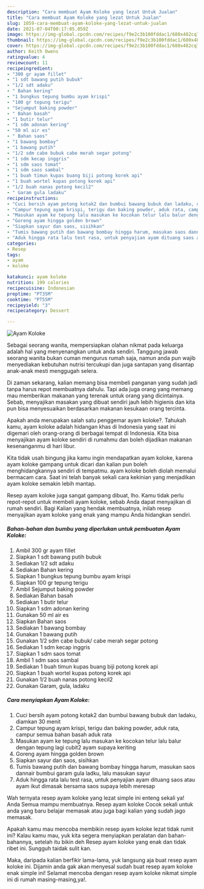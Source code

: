 ```yaml
---
description: "Cara membuat Ayam Koloke yang lezat Untuk Jualan"
title: "Cara membuat Ayam Koloke yang lezat Untuk Jualan"
slug: 1059-cara-membuat-ayam-koloke-yang-lezat-untuk-jualan
date: 2021-07-04T00:17:05.059Z
image: https://img-global.cpcdn.com/recipes/f9e2c3b100fddac1/680x482cq70/ayam-koloke-foto-resep-utama.jpg
thumbnail: https://img-global.cpcdn.com/recipes/f9e2c3b100fddac1/680x482cq70/ayam-koloke-foto-resep-utama.jpg
cover: https://img-global.cpcdn.com/recipes/f9e2c3b100fddac1/680x482cq70/ayam-koloke-foto-resep-utama.jpg
author: Keith Owens
ratingvalue: 4
reviewcount: 11
recipeingredient:
- "300 gr ayam fillet"
- "1 sdt bawang putih bubuk"
- "1/2 sdt adaku"
- " Bahan kering"
- "1 bungkus tepung bumbu ayam krispi"
- "100 gr tepung terigu"
- "Sejumput baking powder"
- " Bahan basah"
- "1 butir telur"
- "1 sdm adonan kering"
- "50 ml air es"
- " Bahan saos"
- "1 bawang bombay"
- "1 bawang putih"
- "1/2 sdm cabe bubuk cabe merah segar potong"
- "1 sdm kecap inggris"
- "1 sdm saos tomat"
- "1 sdm saos sambal"
- "1 buah timun kupas buang biji potong korek api"
- "1 buah wortel kupas potong korek api"
- "1/2 buah nanas potong kecil2"
- " Garam gula ladaku"
recipeinstructions:
- "Cuci bersih ayam potong kotak2 dan bumbui bawang bubuk dan ladaku, diamkan 30 menit"
- "Campur tepung ayam krispi, terigu dan baking powder, aduk rata, campur semua bahan basah aduk rata"
- "Masukan ayam ke tepung lalu masukan ke kocokan telur lalu balur dengan tepung lagi cubit2 ayam supaya keriting"
- "Goreng ayam hingga golden brown"
- "Siapkan sayur dan saos, sisihkan"
- "Tumis bawang putih dan bawang bombay hingga harum, masukan saos dannair bumbui garam gula ladku, lalu masukan sayur"
- "Aduk hingga rata lalu test rasa, untuk penyajian ayam dituang saos atau ayam ikut dimasak bersama saos supaya lebih meresap"
categories:
- Resep
tags:
- ayam
- koloke

katakunci: ayam koloke 
nutrition: 199 calories
recipecuisine: Indonesian
preptime: "PT35M"
cooktime: "PT55M"
recipeyield: "3"
recipecategory: Dessert

---
```



![Ayam Koloke](https://img-global.cpcdn.com/recipes/f9e2c3b100fddac1/680x482cq70/ayam-koloke-foto-resep-utama.jpg)

Sebagai seorang wanita, mempersiapkan olahan nikmat pada keluarga adalah hal yang menyenangkan untuk anda sendiri. Tanggung jawab seorang  wanita bukan cuman mengurus rumah saja, namun anda pun wajib menyediakan kebutuhan nutrisi tercukupi dan juga santapan yang disantap anak-anak mesti menggugah selera.

Di zaman  sekarang, kalian memang bisa membeli panganan yang sudah jadi tanpa harus repot membuatnya dahulu. Tapi ada juga orang yang memang mau memberikan makanan yang terenak untuk orang yang dicintainya. Sebab, menyajikan masakan yang dibuat sendiri jauh lebih higienis dan kita pun bisa menyesuaikan berdasarkan makanan kesukaan orang tercinta. 



Apakah anda merupakan salah satu penggemar ayam koloke?. Tahukah kamu, ayam koloke adalah hidangan khas di Indonesia yang saat ini digemari oleh orang-orang di berbagai tempat di Indonesia. Kita bisa menyajikan ayam koloke sendiri di rumahmu dan boleh dijadikan makanan kesenanganmu di hari libur.

Kita tidak usah bingung jika kamu ingin mendapatkan ayam koloke, karena ayam koloke gampang untuk dicari dan kalian pun boleh menghidangkannya sendiri di tempatmu. ayam koloke boleh diolah memalui bermacam cara. Saat ini telah banyak sekali cara kekinian yang menjadikan ayam koloke semakin lebih mantap.

Resep ayam koloke juga sangat gampang dibuat, lho. Kamu tidak perlu repot-repot untuk membeli ayam koloke, sebab Anda dapat menyajikan di rumah sendiri. Bagi Kalian yang hendak membuatnya, inilah resep menyajikan ayam koloke yang enak yang mampu Anda hidangkan sendiri.

<!--inarticleads1-->

##### Bahan-bahan dan bumbu yang diperlukan untuk pembuatan Ayam Koloke:

1. Ambil 300 gr ayam fillet
1. Siapkan 1 sdt bawang putih bubuk
1. Sediakan 1/2 sdt adaku
1. Sediakan  Bahan kering
1. Siapkan 1 bungkus tepung bumbu ayam krispi
1. Siapkan 100 gr tepung terigu
1. Ambil Sejumput baking powder
1. Sediakan  Bahan basah
1. Sediakan 1 butir telur
1. Siapkan 1 sdm adonan kering
1. Gunakan 50 ml air es
1. Siapkan  Bahan saos
1. Sediakan 1 bawang bombay
1. Gunakan 1 bawang putih
1. Gunakan 1/2 sdm cabe bubuk/ cabe merah segar potong
1. Sediakan 1 sdm kecap inggris
1. Siapkan 1 sdm saos tomat
1. Ambil 1 sdm saos sambal
1. Sediakan 1 buah timun kupas buang biji potong korek api
1. Siapkan 1 buah wortel kupas potong korek api
1. Gunakan 1/2 buah nanas potong kecil2
1. Gunakan  Garam, gula, ladaku




<!--inarticleads2-->

##### Cara menyiapkan Ayam Koloke:

1. Cuci bersih ayam potong kotak2 dan bumbui bawang bubuk dan ladaku, diamkan 30 menit
1. Campur tepung ayam krispi, terigu dan baking powder, aduk rata, campur semua bahan basah aduk rata
1. Masukan ayam ke tepung lalu masukan ke kocokan telur lalu balur dengan tepung lagi cubit2 ayam supaya keriting
1. Goreng ayam hingga golden brown
1. Siapkan sayur dan saos, sisihkan
1. Tumis bawang putih dan bawang bombay hingga harum, masukan saos dannair bumbui garam gula ladku, lalu masukan sayur
1. Aduk hingga rata lalu test rasa, untuk penyajian ayam dituang saos atau ayam ikut dimasak bersama saos supaya lebih meresap




Wah ternyata resep ayam koloke yang lezat simple ini enteng sekali ya! Anda Semua mampu membuatnya. Resep ayam koloke Cocok sekali untuk anda yang baru belajar memasak atau juga bagi kalian yang sudah jago memasak.

Apakah kamu mau mencoba membikin resep ayam koloke lezat tidak rumit ini? Kalau kamu mau, yuk kita segera menyiapkan peralatan dan bahan-bahannya, setelah itu bikin deh Resep ayam koloke yang enak dan tidak ribet ini. Sungguh taidak sulit kan. 

Maka, daripada kalian berfikir lama-lama, yuk langsung aja buat resep ayam koloke ini. Dijamin anda gak akan menyesal sudah buat resep ayam koloke enak simple ini! Selamat mencoba dengan resep ayam koloke nikmat simple ini di rumah masing-masing,ya!.

